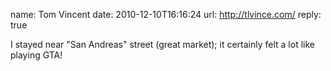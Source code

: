 name: Tom Vincent
date: 2010-12-10T16:16:24
url: http://tlvince.com/
reply: true

I stayed near "San Andreas" street (great market); it certainly felt a lot
like playing GTA!

